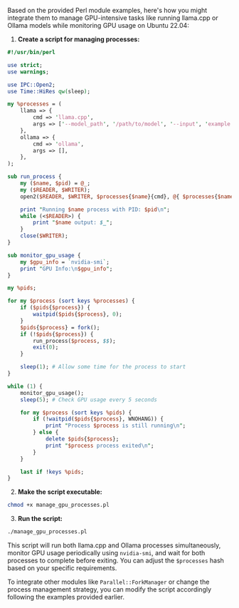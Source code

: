 Based on the provided Perl module examples, here's how you might integrate them to manage GPU-intensive tasks like running llama.cpp or Ollama models while monitoring GPU usage on Ubuntu 22.04:

1. **Create a script for managing processes:**

```perl
#!/usr/bin/perl

use strict;
use warnings;

use IPC::Open2;
use Time::HiRes qw(sleep);

my %processes = (
    llama => {
        cmd => 'llama.cpp',
        args => ['--model_path', '/path/to/model', '--input', 'example.txt'],
    },
    ollama => {
        cmd => 'ollama',
        args => [],
    },
);

sub run_process {
    my ($name, $pid) = @_;
    my ($READER, $WRITER);
    open2($READER, $WRITER, $processes{$name}{cmd}, @{ $processes{$name}{args} }) or die "Cannot fork: $!";

    print "Running $name process with PID: $pid\n";
    while (<$READER>) {
        print "$name output: $_";
    }
    close($WRITER);
}

sub monitor_gpu_usage {
    my $gpu_info = `nvidia-smi`;
    print "GPU Info:\n$gpu_info";
}

my %pids;

for my $process (sort keys %processes) {
    if ($pids{$process}) {
        waitpid($pids{$process}, 0);
    }
    $pids{$process} = fork();
    if (!$pids{$process}) {
        run_process($process, $$);
        exit(0);
    }

    sleep(1); # Allow some time for the process to start
}

while (1) {
    monitor_gpu_usage();
    sleep(5); # Check GPU usage every 5 seconds

    for my $process (sort keys %pids) {
        if (!waitpid($pids{$process}, WNOHANG)) {
            print "Process $process is still running\n";
        } else {
            delete $pids{$process};
            print "$process process exited\n";
        }
    }

    last if !keys %pids;
}
```

2. **Make the script executable:**

```bash
chmod +x manage_gpu_processes.pl
```

3. **Run the script:**

```bash
./manage_gpu_processes.pl
```

This script will run both llama.cpp and Ollama processes simultaneously, monitor GPU usage periodically using `nvidia-smi`, and wait for both processes to complete before exiting. You can adjust the `$processes` hash based on your specific requirements.

To integrate other modules like `Parallel::ForkManager` or change the process management strategy, you can modify the script accordingly following the examples provided earlier.
